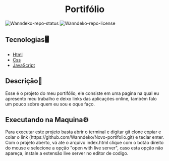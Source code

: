 <h1 align=center>Portifólio</h1>

![Wanndeko-repo-status](https://img.shields.io/badge/Status-Finished-lightgrey?style=for-the-badge&logo=headspace&logoColor=green&color=lightgrey)
![Wanndeko-repo-license](https://img.shields.io/github/license/Luk4x/iManager-json-server?style=for-the-badge&logo=unlicense&logoColor=lightgrey)

<h2>Tecnologias🖥️</h2>
<ul>
<li><a href=https://developer.mozilla.org/en-US/docs/Web/HTML>Html</a></li>
<li><a href=https://developer.mozilla.org/pt-BR/docs/Learn/Getting_started_with_the_web/CSS_basics/>Css</a></li>
<li><a href=https://developer.mozilla.org/pt-BR/docs/web/javascript/guide/introduction>JavaScript</a></li>
</ul>

<h2>Descrição📃</h2>
<p>Esse é o projeto do meu portifólio, ele consiste em uma pagina na qual eu apresento meu trabalho e deixo links das aplicações online,
  também falo um pouco sobre quem eu sou e oque faço.</p>
<h2>Executando na Maquina⚙️</h2>
<p>Para executar este projeto basta abrir o terminal e digitar git clone copiar e colar o link (https://github.com/Wanndeko/Novo-portifolio.git) e teclar enter. Com o projeto aberto,
vá ate o arquivo index.html clique com o botão direito do mouse e selecione a opção "open with live server", caso esta opção não apareça, instale a extensão live server no editor de codigo.</p>
